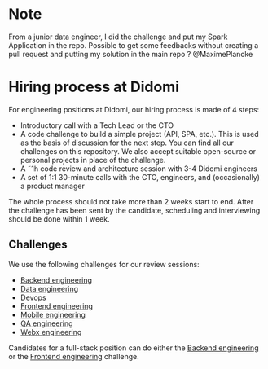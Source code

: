# Note
From a junior data engineer, I did the challenge and put my Spark Application in the repo. Possible to get some feedbacks without creating a pull request and putting my solution in the main repo ? @MaximePlancke



# Hiring process at Didomi

For engineering positions at Didomi, our hiring process is made of 4 steps:

- Introductory call with a Tech Lead or the CTO
- A code challenge to build a simple project (API, SPA, etc.). This is used as the basis of discussion for the next step. You can find all our challenges on this repository. We also accept suitable open-source or personal projects in place of the challenge.
- A ˜1h code review and architecture session with 3-4 Didomi engineers
- A set of 1:1 30-minute calls with the CTO, engineers, and (occasionally) a product manager

The whole process should not take more than 2 weeks start to end. After the challenge has been sent by the candidate, scheduling and interviewing should be done within 1 week.

## Challenges

We use the following challenges for our review sessions:

- [Backend engineering](./backend/README.md)
- [Data engineering](./data/README.md)
- [Devops](./devops/README.md)
- [Frontend engineering](./frontend/README.md)
- [Mobile engineering](./mobile/README.md)
- [QA engineering](./qa/README.md)
- [Webx engineering](./webx/README.md)

Candidates for a full-stack position can do either the [Backend engineering](./backend/README.md) or the [Frontend engineering](./frontend/README.md) challenge.
